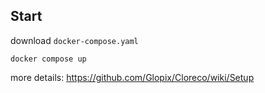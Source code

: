 ## Start
download `docker-compose.yaml`

```
docker compose up
```

more details: https://github.com/Glopix/Cloreco/wiki/Setup
